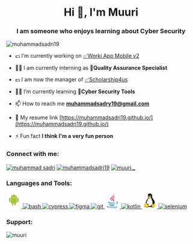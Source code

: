 <h1 align="center">Hi 👋, I'm Muuri</h1>
<h3 align="center">I am someone who enjoys learning about Cyber Security</h3>

<p align="left"> <img src="https://komarev.com/ghpvc/?username=muhammadsadri19&label=Profile%20views&color=0e75b6&style=flat" alt="muhammadsadri19" /> </p>

- 💵 I’m currently working on [✅Worki App Mobile v2](https://play.google.com/work/apps/details?id=id.diarium_mobile)

- 🧑‍💻 I am currently interning as **📑Quality Assurance Specialist**

- 💵 I am now the manager of [✅Scholarship4us](https://scholarship4us.com/)

- 🧑‍💻 I’m currently learning **🤖Cyber Security Tools**

- 📫 How to reach me **muhammadsadry19@gmail.com**

- 📖 My resume link [https://muhammadsadri19.github.io/](https://muhammadsadri19.github.io/)

- ⚡ Fun fact **I think I'm a very fun person**

<h3 align="left">Connect with me:</h3>
<p align="left">
<a href="https://linkedin.com/in/muhammad sadri" target="blank"><img align="center" src="https://raw.githubusercontent.com/rahuldkjain/github-profile-readme-generator/master/src/images/icons/Social/linked-in-alt.svg" alt="muhammad sadri" height="30" width="40" /></a>
<a href="https://instagram.com/muhammadsadri19" target="blank"><img align="center" src="https://raw.githubusercontent.com/rahuldkjain/github-profile-readme-generator/master/src/images/icons/Social/instagram.svg" alt="muhammadsadri19" height="30" width="40" /></a>
<a href="https://www.youtube.com/c/muuri._" target="blank"><img align="center" src="https://raw.githubusercontent.com/rahuldkjain/github-profile-readme-generator/master/src/images/icons/Social/youtube.svg" alt="muuri._" height="30" width="40" /></a>
</p>

<h3 align="left">Languages and Tools:</h3>
<p align="left"> <a href="https://developer.android.com" target="_blank" rel="noreferrer"> <img src="https://raw.githubusercontent.com/devicons/devicon/master/icons/android/android-original-wordmark.svg" alt="android" width="40" height="40"/> </a> <a href="https://www.gnu.org/software/bash/" target="_blank" rel="noreferrer"> <img src="https://www.vectorlogo.zone/logos/gnu_bash/gnu_bash-icon.svg" alt="bash" width="40" height="40"/> </a> <a href="https://www.cypress.io" target="_blank" rel="noreferrer"> <img src="https://raw.githubusercontent.com/simple-icons/simple-icons/6e46ec1fc23b60c8fd0d2f2ff46db82e16dbd75f/icons/cypress.svg" alt="cypress" width="40" height="40"/> </a> <a href="https://www.figma.com/" target="_blank" rel="noreferrer"> <img src="https://www.vectorlogo.zone/logos/figma/figma-icon.svg" alt="figma" width="40" height="40"/> </a> <a href="https://git-scm.com/" target="_blank" rel="noreferrer"> <img src="https://www.vectorlogo.zone/logos/git-scm/git-scm-icon.svg" alt="git" width="40" height="40"/> </a> <a href="https://www.java.com" target="_blank" rel="noreferrer"> <img src="https://raw.githubusercontent.com/devicons/devicon/master/icons/java/java-original.svg" alt="java" width="40" height="40"/> </a> <a href="https://kotlinlang.org" target="_blank" rel="noreferrer"> <img src="https://www.vectorlogo.zone/logos/kotlinlang/kotlinlang-icon.svg" alt="kotlin" width="40" height="40"/> </a> <a href="https://www.linux.org/" target="_blank" rel="noreferrer"> <img src="https://raw.githubusercontent.com/devicons/devicon/master/icons/linux/linux-original.svg" alt="linux" width="40" height="40"/> </a> <a href="https://www.selenium.dev" target="_blank" rel="noreferrer"> <img src="https://raw.githubusercontent.com/detain/svg-logos/780f25886640cef088af994181646db2f6b1a3f8/svg/selenium-logo.svg" alt="selenium" width="40" height="40"/> </a> </p>

<h3 align="left">Support:</h3>
<p><a href="https://www.buymeacoffee.com/muuri"> <img align="left" src="https://cdn.buymeacoffee.com/buttons/v2/default-yellow.png" height="50" width="210" alt="muuri" /></a></p><br><br>

